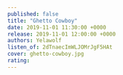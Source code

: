 ```yaml
---
published: false
title: "Ghetto Cowboy"
date: 2019-11-01 11:30:00 +0000
release: 2019-11-01 12:00:00 +0000
authors: Yelawolf
listen_of: 2dTnaecImWLJOMrJgF5HAt
cover: ghetto-cowboy.jpg
rating:
---
```

